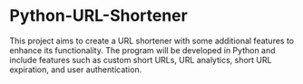 # Python-URL-Shortener
This project aims to create a URL shortener with some additional features to enhance its functionality. The program will be developed in Python and include features such as custom short URLs, URL analytics, short URL expiration, and user authentication.

